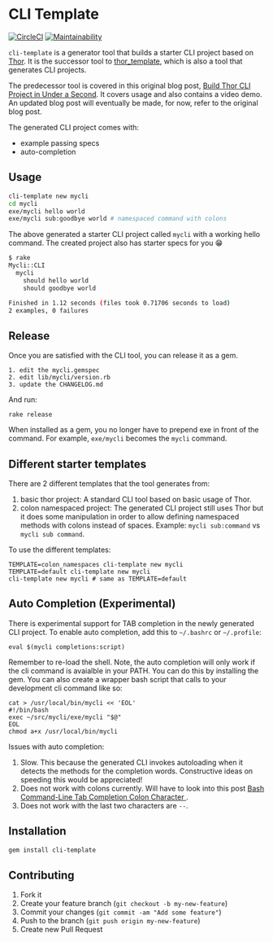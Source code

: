 # CLI Template

[![CircleCI](https://circleci.com/gh/tongueroo/cli-template.svg?style=svg)](https://circleci.com/gh/tongueroo/cli-template)
[![Maintainability](https://api.codeclimate.com/v1/badges/c6c4f26aaafccab10baf/maintainability)](https://codeclimate.com/github/tongueroo/cli-template/maintainability)

`cli-template` is a generator tool that builds a starter CLI project based on [Thor](http://whatisthor.com/). It is the successor tool to [thor_template](https://github.com/tongueroo/thor_template), which is also a tool that generates CLI projects.

The predecessor tool is covered in this original blog post, [Build Thor CLI Project in Under a Second](https://blog.boltops.com/2017/09/14/build-thor-cli-project-in-under-a-second). It covers usage and also contains a video demo.  An updated blog post will eventually be made, for now, refer to the original blog post.

The generated CLI project comes with:

* example passing specs
* auto-completion

## Usage

```sh
cli-template new mycli
cd mycli
exe/mycli hello world
exe/mycli sub:goodbye world # namespaced command with colons
```

The above generated a starter CLI project called `mycli` with a working hello command.  The created project also has starter specs for you 😁

```sh
$ rake
Mycli::CLI
  mycli
    should hello world
    should goodbye world

Finished in 1.12 seconds (files took 0.71706 seconds to load)
2 examples, 0 failures
```

## Release

Once you are satisfied with the CLI tool, you can release it as a gem.

    1. edit the mycli.gemspec
    2. edit lib/mycli/version.rb
    3. update the CHANGELOG.md

And run:

```
rake release
```

When installed as a gem, you no longer have to prepend exe in front of the command.  For example, `exe/mycli` becomes the `mycli` command.

## Different starter templates

There are 2 different templates that the tool generates from:

1. basic thor project: A standard CLI tool based on basic usage of Thor.
2. colon namespaced project: The generated CLI project still uses Thor but it does some manipulation in order to allow defining namespaced methods with colons instead of spaces.  Example: `mycli sub:command` vs `mycli sub command`.

To use the different templates:

```
TEMPLATE=colon_namespaces cli-template new mycli
TEMPLATE=default cli-template new mycli
cli-template new mycli # same as TEMPLATE=default
```

## Auto Completion (Experimental)

There is experimental support for TAB completion in the newly generated CLI project.  To enable auto completion, add this to `~/.bashrc` or `~/.profile`:

    eval $(mycli completions:script)

Remember to re-load the shell. Note, the auto completion will only work if the cli command is avaialble in your PATH.  You can do this by installing the gem.  You can also create a wrapper bash script that calls to your development cli command like so:

```
cat > /usr/local/bin/mycli << 'EOL'
#!/bin/bash
exec ~/src/mycli/exe/mycli "$@"
EOL
chmod a+x /usr/local/bin/mycli
```

Issues with auto completion:

1. Slow. This because the generated CLI invokes autoloading when it detects the methods for the completion words. Constructive ideas on speeding this would be appreciated!
2. Does not work with colons currently.  Will have to look into this post [Bash Command-Line Tab Completion Colon Character
](https://stackoverflow.com/questions/25362968/bash-command-line-tab-completion-colon-character).
3. Does not work with the last two characters are `--`.

## Installation

```sh
gem install cli-template
```

## Contributing

1. Fork it
2. Create your feature branch (`git checkout -b my-new-feature`)
3. Commit your changes (`git commit -am "Add some feature"`)
4. Push to the branch (`git push origin my-new-feature`)
5. Create new Pull Request
